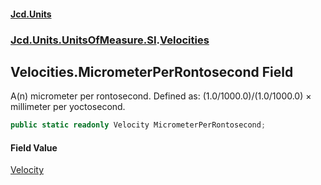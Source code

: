 #### [Jcd.Units](index.md 'index')
### [Jcd.Units.UnitsOfMeasure.SI](Jcd.Units.UnitsOfMeasure.SI.md 'Jcd.Units.UnitsOfMeasure.SI').[Velocities](Velocities.md 'Jcd.Units.UnitsOfMeasure.SI.Velocities')

## Velocities.MicrometerPerRontosecond Field

A(n) micrometer per rontosecond. Defined as: (1.0/1000.0)/(1.0/1000.0) × millimeter per yoctosecond.

```csharp
public static readonly Velocity MicrometerPerRontosecond;
```

#### Field Value
[Velocity](Velocity.md 'Jcd.Units.UnitTypes.Velocity')